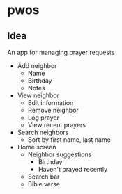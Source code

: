 # pwos

## Idea
An app for managing prayer requests

- Add neighbor
  - Name
  - Birthday
  - Notes
- View neighbor
  - Edit information
  - Remove neighbor
  - Log prayer
  - View recent prayers
- Search neighbors
  - Sort by first name, last name
- Home screen
  - Neighbor suggestions
    - Birthday
    - Haven't prayed recently
  - Search bar
  - Bible verse
